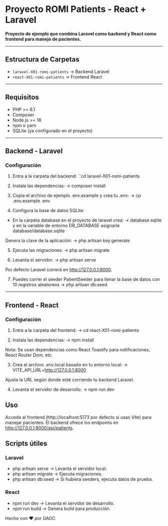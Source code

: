 # Proyecto ROMI Patients - React + Laravel

**Proyecto de ejemplo que combina Laravel como backend y React como frontend para manejo de pacientes.**

---

## Estructura de Carpetas

- `laravel-X01-romi-patients` → Backend Laravel
- `react-X01-romi-patients` → Frontend React

---

## Requisitos

- PHP >= 8.1
- Composer
- Node.js >= 18
- npm o yarn
- SQLite (ya configurado en el proyecto)

---

## Backend - Laravel

### Configuración

1. Entra a la carpeta del backend:
``cd laravel-X01-romi-patients

2. Instala las dependencias:
-> composer install

3. Copia el archivo de ejemplo .env.example y crea tu .env:
-> cp .env.example .env

4. Configura la base de datos SQLite:
* En la carpeta database en el proyecto de laravel crea: 
-> database.sqlite y en la variable de entorno DB_DATABASE asignarle database/database.sqlite

Genera la clave de la aplicación:
-> php artisan key:generate

5. Ejecuta las migraciones:
-> php artisan migrate

6. Levanta el servidor:
-> php artisan serve

Por defecto Laravel correrá en http://127.0.0.1:8000.

7. Puedes correr el seeder PatientSeeder para llenar la base de datos con 10 registros aleatoreos
-> php artisan db:seed

______________________________________________________

## Frontend - React

### Configuración

1. Entra a la carpeta del frontend:
-> cd react-X01-romi-patients


2. Instala las dependencias:
-> npm install


Nota: Se usan dependencias como React Toastify para notificaciones, React Router Dom, etc.

3. Crea el archivo .env.local basado en tu entorno local:
-> VITE_API_URL=http://127.0.0.1:8000

Ajusta la URL según donde esté corriendo tu backend Laravel.

4. Levanta el servidor de desarrollo:
-> npm run dev

## Uso

Accede al frontend (http://localhost:5173 por defecto si usas Vite) para manejar pacientes.
El backend ofrece los endpoints en http://127.0.0.1:8000/api/patients.

## Scripts útiles
### Laravel

* php artisan serve → Levanta el servidor local.
* php artisan migrate → Ejecuta migraciones.
* php artisan db:seed → Si hubiera seeders, ejecuta datos de prueba.

### React

* npm run dev → Levanta el servidor de desarrollo.
* npm run build → Genera build para producción.



Hecho con ❤️ por GAOC